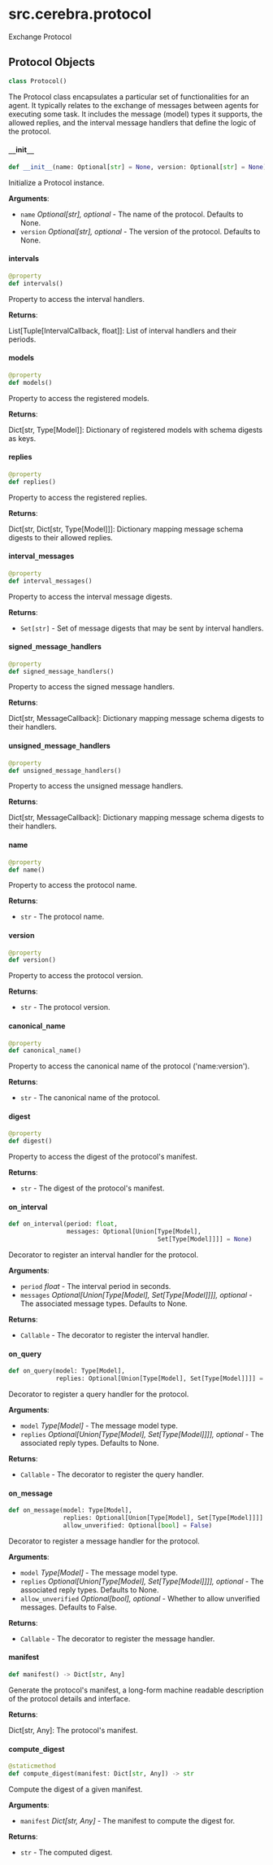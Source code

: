 <a id="src.cerebra.protocol"></a>

# src.cerebra.protocol

Exchange Protocol

<a id="src.cerebra.protocol.Protocol"></a>

## Protocol Objects

```python
class Protocol()
```

The Protocol class encapsulates a particular set of functionalities for an agent.
It typically relates to the exchange of messages between agents for executing some task.
It includes the message (model) types it supports, the allowed replies, and the
interval message handlers that define the logic of the protocol.

<a id="src.cerebra.protocol.Protocol.__init__"></a>

#### `__`init`__`

```python
def __init__(name: Optional[str] = None, version: Optional[str] = None)
```

Initialize a Protocol instance.

**Arguments**:

- `name` _Optional[str], optional_ - The name of the protocol. Defaults to None.
- `version` _Optional[str], optional_ - The version of the protocol. Defaults to None.

<a id="src.cerebra.protocol.Protocol.intervals"></a>

#### intervals

```python
@property
def intervals()
```

Property to access the interval handlers.

**Returns**:

  List[Tuple[IntervalCallback, float]]: List of interval handlers and their periods.

<a id="src.cerebra.protocol.Protocol.models"></a>

#### models

```python
@property
def models()
```

Property to access the registered models.

**Returns**:

  Dict[str, Type[Model]]: Dictionary of registered models with schema digests as keys.

<a id="src.cerebra.protocol.Protocol.replies"></a>

#### replies

```python
@property
def replies()
```

Property to access the registered replies.

**Returns**:

  Dict[str, Dict[str, Type[Model]]]: Dictionary mapping message schema digests to their
  allowed replies.

<a id="src.cerebra.protocol.Protocol.interval_messages"></a>

#### interval`_`messages

```python
@property
def interval_messages()
```

Property to access the interval message digests.

**Returns**:

- `Set[str]` - Set of message digests that may be sent by interval handlers.

<a id="src.cerebra.protocol.Protocol.signed_message_handlers"></a>

#### signed`_`message`_`handlers

```python
@property
def signed_message_handlers()
```

Property to access the signed message handlers.

**Returns**:

  Dict[str, MessageCallback]: Dictionary mapping message schema digests to their handlers.

<a id="src.cerebra.protocol.Protocol.unsigned_message_handlers"></a>

#### unsigned`_`message`_`handlers

```python
@property
def unsigned_message_handlers()
```

Property to access the unsigned message handlers.

**Returns**:

  Dict[str, MessageCallback]: Dictionary mapping message schema digests to their handlers.

<a id="src.cerebra.protocol.Protocol.name"></a>

#### name

```python
@property
def name()
```

Property to access the protocol name.

**Returns**:

- `str` - The protocol name.

<a id="src.cerebra.protocol.Protocol.version"></a>

#### version

```python
@property
def version()
```

Property to access the protocol version.

**Returns**:

- `str` - The protocol version.

<a id="src.cerebra.protocol.Protocol.canonical_name"></a>

#### canonical`_`name

```python
@property
def canonical_name()
```

Property to access the canonical name of the protocol ('name:version').

**Returns**:

- `str` - The canonical name of the protocol.

<a id="src.cerebra.protocol.Protocol.digest"></a>

#### digest

```python
@property
def digest()
```

Property to access the digest of the protocol's manifest.

**Returns**:

- `str` - The digest of the protocol's manifest.

<a id="src.cerebra.protocol.Protocol.on_interval"></a>

#### on`_`interval

```python
def on_interval(period: float,
                messages: Optional[Union[Type[Model],
                                         Set[Type[Model]]]] = None)
```

Decorator to register an interval handler for the protocol.

**Arguments**:

- `period` _float_ - The interval period in seconds.
- `messages` _Optional[Union[Type[Model], Set[Type[Model]]]], optional_ - The associated
  message types. Defaults to None.
  

**Returns**:

- `Callable` - The decorator to register the interval handler.

<a id="src.cerebra.protocol.Protocol.on_query"></a>

#### on`_`query

```python
def on_query(model: Type[Model],
             replies: Optional[Union[Type[Model], Set[Type[Model]]]] = None)
```

Decorator to register a query handler for the protocol.

**Arguments**:

- `model` _Type[Model]_ - The message model type.
- `replies` _Optional[Union[Type[Model], Set[Type[Model]]]], optional_ - The associated
  reply types. Defaults to None.
  

**Returns**:

- `Callable` - The decorator to register the query handler.

<a id="src.cerebra.protocol.Protocol.on_message"></a>

#### on`_`message

```python
def on_message(model: Type[Model],
               replies: Optional[Union[Type[Model], Set[Type[Model]]]] = None,
               allow_unverified: Optional[bool] = False)
```

Decorator to register a message handler for the protocol.

**Arguments**:

- `model` _Type[Model]_ - The message model type.
- `replies` _Optional[Union[Type[Model], Set[Type[Model]]]], optional_ - The associated
  reply types. Defaults to None.
- `allow_unverified` _Optional[bool], optional_ - Whether to allow unverified messages.
  Defaults to False.
  

**Returns**:

- `Callable` - The decorator to register the message handler.

<a id="src.cerebra.protocol.Protocol.manifest"></a>

#### manifest

```python
def manifest() -> Dict[str, Any]
```

Generate the protocol's manifest, a long-form machine readable description of the
protocol details and interface.

**Returns**:

  Dict[str, Any]: The protocol's manifest.

<a id="src.cerebra.protocol.Protocol.compute_digest"></a>

#### compute`_`digest

```python
@staticmethod
def compute_digest(manifest: Dict[str, Any]) -> str
```

Compute the digest of a given manifest.

**Arguments**:

- `manifest` _Dict[str, Any]_ - The manifest to compute the digest for.
  

**Returns**:

- `str` - The computed digest.

